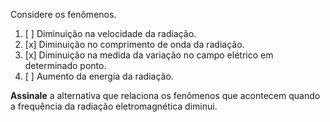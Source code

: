 Considere os fenômenos.

1. [ ] Diminuição na velocidade da radiação.
2. [x] Diminuição no comprimento de onda da radiação.
3. [x] Diminuição na medida da variação no campo elétrico em determinado ponto.
4. [ ] Aumento da energia da radiação.

**Assinale** a alternativa que relaciona os fenômenos que acontecem quando a frequência da radiação eletromagnética diminui.
